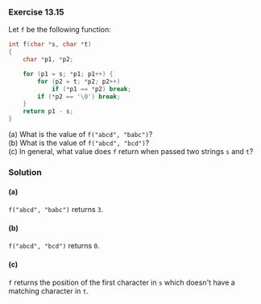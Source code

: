 ### Exercise 13.15
Let `f` be the following function:

```c
int f(char *s, char *t)
{
    char *p1, *p2;

    for (p1 = s; *p1; p1++) {
        for (p2 = t; *p2; p2++)
            if (*p1 == *p2) break;
        if (*p2 == '\0') break;
    }
    return p1 - s;
}
```

(a) What is the value of `f("abcd", "babc")`?  
(b) What is the value of `f("abcd", "bcd")`?  
(c) In general, what value does `f` return when passed two strings `s` and `t`?

### Solution
#### (a)
`f("abcd", "babc")` returns `3`.

#### (b)
`f("abcd", "bcd")` returns `0`.

#### (c)
`f` returns the position of the first character in `s` which doesn't have a matching character in `t`.
